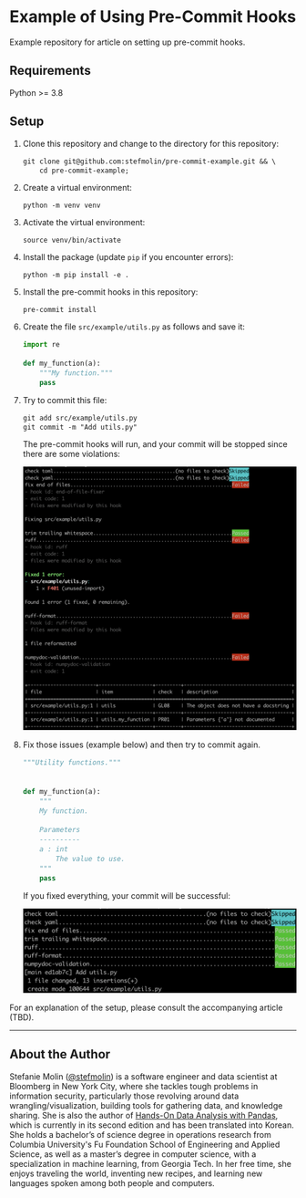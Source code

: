 # Example of Using Pre-Commit Hooks
Example repository for article on setting up pre-commit hooks.

## Requirements
Python >= 3.8

## Setup
1. Clone this repository and change to the directory for this repository:

    ```shell
    git clone git@github.com:stefmolin/pre-commit-example.git && \
        cd pre-commit-example;
    ```

2. Create a virtual environment:

    ```shell
    python -m venv venv
    ```

3. Activate the virtual environment:

    ```shell
    source venv/bin/activate
    ```

4. Install the package (update `pip` if you encounter errors):

    ```shell
    python -m pip install -e .
    ```

5. Install the pre-commit hooks in this repository:

    ```shell
    pre-commit install
    ```

6. Create the file `src/example/utils.py` as follows and save it:

    ```python
    import re

    def my_function(a):
        """My function."""
        pass
    ```

7. Try to commit this file:

    ```shell
    git add src/example/utils.py
    git commit -m "Add utils.py"
    ```

    The pre-commit hooks will run, and your commit will be stopped since there are some violations:

    ![pre-commit hooks violations](./images/violations.png)

8. Fix those issues (example below) and then try to commit again.

    ```python
    """Utility functions."""


    def my_function(a):
        """
        My function.

        Parameters
        ----------
        a : int
            The value to use.
        """
        pass

    ```

    If you fixed everything, your commit will be successful:

    ![pre-commit hooks passed](./images/passed.png)

For an explanation of the setup, please consult the accompanying article (TBD).

---
## About the Author

Stefanie Molin ([@stefmolin](https://github.com/stefmolin)) is a software engineer and data scientist at Bloomberg in New York City, where she tackles tough problems in information security, particularly those revolving around data wrangling/visualization, building tools for gathering data, and knowledge sharing. She is also the author of [Hands-On Data Analysis with Pandas](https://www.amazon.com/dp/1800563450/), which is currently in its second edition and has been translated into Korean. She holds a bachelor’s of science degree in operations research from Columbia University's Fu Foundation School of Engineering and Applied Science, as well as a master’s degree in computer science, with a specialization in machine learning, from Georgia Tech. In her free time, she enjoys traveling the world, inventing new recipes, and learning new languages spoken among both people and computers.
